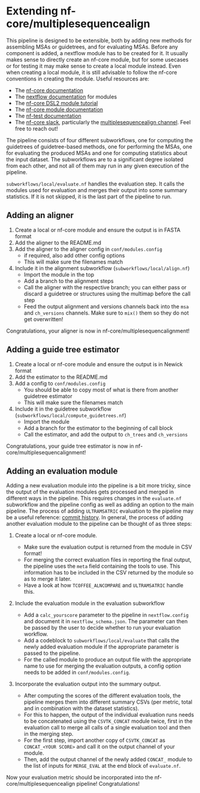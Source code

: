 # Extending nf-core/multiplesequencealign

This pipeline is designed to be extensible, both by adding new methods for assembling MSAs or guidetrees, and for evaluating MSAs.
Before any component is added, a nextflow module has to be created for it.
It usually makes sense to directly create an nf-core module, but for some usecases or for testing it may make sense to create a local module instead.
Even when creating a local module, it is still advisable to follow the nf-core conventions in creating the module.
Useful resources are:

- The [nf-core documentation](https://nf-co.re/docs/usage/tutorials/nf_core_usage_tutorial)
- The [nextflow documentation](https://www.nextflow.io/docs/latest/module.html) for modules
- The [nf-core DSL2 module tutorial](https://nf-co.re/docs/contributing/tutorials/dsl2_modules_tutorial)
- The [nf-core module documentation](https://nf-co.re/docs/contributing/modules)
- The [nf-test documentation](https://code.askimed.com/nf-test/docs/getting-started/)
- The [nf-core slack](https://nf-co.re/join), particularly the [multiplesequencealign channel](https://nfcore.slack.com/archives/C05LZ7EAYGK). Feel free to reach out!

The pipeline consists of four different subworkflows, one for computing the guidetrees of guidetree-based methods, one for performing the MSAs, one for evaluating the produced MSAs and one for computing statistics about the input dataset.
The subworkflows are to a significant degree isolated from each other, and not all of them may run in any given execution of the pipeline.

`subworkflows/local/evaluate.nf` handles the evaluation step. It calls the modules used for evaluation and merges their output into some summary statistics.
If it is not skipped, it is the last part of the pipeline to run.



## Adding an aligner

1. Create a local or nf-core module and ensure the output is in FASTA format
2. Add the aligner to the README.md
3. Add the aligner to the aligner config in `conf/modules.config`
    - if required, also add other config options
    - This will make sure the filenames match
4. Include it in the alignment subworkflow (`subworkflows/local/align.nf`)
    - Import the module in the top
    - Add a branch to the alignment steps
    - Call the aligner with the respective branch; you can either pass or discard a guidetree or structures using the multimap before the call step
    - Feed the output alignment and versions channels back into the `msa` and `ch_versions` channels. Make sure to `mix()` them so they do not get overwritten!

Congratulations, your aligner is now in nf-core/multiplesequencalignment!

## Adding a guide tree estimator

1. Create a local or nf-core module and ensure the output is in Newick format
2. Add the estimator to the README.md
3. Add a config to `conf/modules.config`
    - You should be able to copy most of what is there from another guidetree estimator
    - This will make sure the filenames match
4. Include it in the guidetree subworkflow (`subworkflows/local/compute_guidetrees.nf`)
    - Import the module
    - Add a branch for the estimator to the beginning of call block
    - Call the estimator, and add the output to `ch_trees` and `ch_versions`

Congratulations, your guide tree estimator is now in nf-core/multiplesequencalignment!

## Adding an evaluation module

Adding a new evaluation module into the pipeline is a bit more tricky, since the output of the evaluation modules gets processed and merged in different ways in the pipeline.
This requires changes in the `evaluate.nf` subworkflow and the pipeline config as well as adding an option to the main pipeline.
The process of adding `ULTRAMSATRIC` evaluation to the pipeline may be a useful reference: [commit history](https://github.com/lrauschning/multiplesequencealign/commits/ultramsatric/).
In general, the process of adding another evaluation module to the pipeline can be thought of as three steps:

1. Create a local or nf-core module.

   - Make sure the evaluation output is returned from the module in CSV format!
   - For merging the correct evaluation files in reporting the final output, the pipeline uses the `meta` field containing the tools to use. This information has to be included in the CSV returned by the module so as to merge it later.
   - Have a look at how `TCOFFEE_ALNCOMPARE` and `ULTRAMSATRIC` handle this.

2. Include the evaluation module in the evaluation subworkflow

   - Add a `calc_yourscore` parameter to the pipeline in `nextflow.config` and document it in `nextflow_schema.json`. The parameter can then be passed by the user to decide whether to run your evaluation workflow.
   - Add a codeblock to `subworkflows/local/evaluate` that calls the newly added evaluation module if the appropriate parameter is passed to the pipeline.
   - For the called module to produce an output file with the appropriate name to use for merging the evaluation outputs, a config option needs to be added in `conf/modules.config`.

3. Incorporate the evaluation output into the summary output.

   - After computing the scores of the different evaluation tools, the pipeline merges them into different summary CSVs (per metric, total and in combination with the dataset statistics).
   - For this to happen, the output of the individual evaluation runs needs to be concatenated using the `CSVTK_CONCAT` module twice, first in the evaluation call to merge all calls of a single evaluation tool and then in the merging step.
   - For the first step, import another copy of `CSVTK_CONCAT` as `CONCAT_<YOUR SCORE>` and call it on the output channel of your module.
   - Then, add the output channel of the newly added `CONCAT_` module to the list of inputs for `MERGE_EVAL` at the end block of `evaluate.nf`.

Now your evaluation metric should be incorporated into the nf-core/multiplesequencealign pipeline!
Congratulations!
